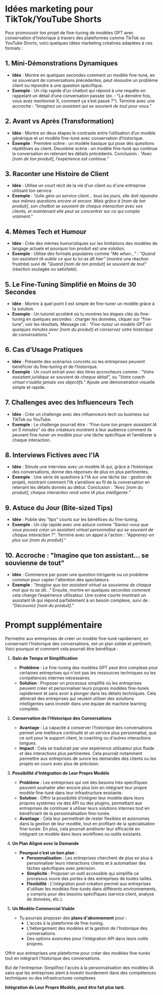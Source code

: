 
# Idées marketing pour TikTok/YouTube Shorts

Pour promouvoir ton projet de fine-tuning de modèles GPT avec conservation d’historique à travers des plateformes comme TikTok ou YouTube Shorts, voici quelques idées marketing créatives adaptées à ces formats :

## 1. Mini-Démonstrations Dynamiques
- **Idée** : Montre en quelques secondes comment un modèle fine-tuné, en se souvenant de conversations précédentes, peut résoudre un problème client ou répondre à une question spécifique.
- **Exemple** : Un clip rapide d’un chatbot qui répond à une requête en rappelant un détail d’une conversation passée (ex. : "La dernière fois, vous avez mentionné X, comment ça s’est passé ?"). Termine avec une accroche : *"Imaginez un assistant qui se souvient de tout pour vous."*

## 2. Avant vs Après (Transformation)
- **Idée** : Montre en deux étapes le contraste entre l’utilisation d’un modèle générique et un modèle fine-tuné avec conservation d’historique.
- **Exemple** : Première scène : un modèle basique qui pose des questions répétitives au client. Deuxième scène : un modèle fine-tuné qui continue la conversation en retenant les détails précédents. Conclusion : *"Avec [nom de ton produit], l’expérience est continue."*

## 3. Raconter une Histoire de Client
- **Idée** : Utilise un court récit de la vie d'un client ou d'une entreprise utilisant ton service.
- **Exemple** : *"Julie gère un service client… tous les jours, elle doit répondre aux mêmes questions encore et encore. Mais grâce à [nom de ton produit], son chatbot se souvient de chaque interaction avec ses clients, et maintenant elle peut se concentrer sur ce qui compte vraiment."* 

## 4. Mèmes Tech et Humour
- **Idée** : Crée des mèmes humoristiques sur les limitations des modèles de langage actuels et pourquoi ton produit est une solution.
- **Exemple** : Utilise des formats populaires comme *"Me when…"* : *"Quand ton assistant IA oublie ce que tu lui as dit hier"* (montre une réaction frustrée) suivi de *"Quand [nom de ton produit] se souvient de tout"* (réaction soulagée ou satisfaite).

## 5. Le Fine-Tuning Simplifié en Moins de 30 Secondes
- **Idée** : Montre à quel point il est simple de fine-tuner un modèle grâce à ta solution.
- **Exemple** : Un tutoriel accéléré où tu montres les étapes clés du fine-tuning en quelques secondes : charger les données, cliquer sur "fine-tune", voir les résultats. Message clé : *"Fine-tunez un modèle GPT en quelques minutes avec [nom du produit] et conservez votre historique de conversations."*

## 6. Cas d’Usage Pratiques
- **Idée** : Présente des scénarios concrets où les entreprises peuvent bénéficier du fine-tuning et de l’historique.
- **Exemple** : Un court extrait avec des titres accrocheurs comme : *"Votre assistant juridique se souvient de chaque détail",* ou *"Votre coach virtuel n’oublie jamais vos objectifs."* Ajoute une démonstration visuelle simple et rapide.

## 7. Challenges avec des Influenceurs Tech
- **Idée** : Crée un challenge avec des influenceurs tech ou business sur TikTok ou YouTube.
- **Exemple** : Le challenge pourrait être : *"Fine-tune ton propre assistant IA en 5 minutes"* où des créateurs montrent à leur audience comment ils peuvent fine-tuner un modèle pour une tâche spécifique et l’améliorer à chaque interaction.

## 8. Interviews Fictives avec l'IA
- **Idée** : Simule une interview avec un modèle IA qui, grâce à l’historique des conversations, donne des réponses de plus en plus pertinentes.
- **Exemple** : Une série de questions à l'IA sur une tâche (ex : gestion de projet), montrant comment l’IA s’améliore au fil de la conversation en retenant les détails donnés au début. Conclusion : *"Avec [nom du produit], chaque interaction rend votre IA plus intelligente."*

## 9. Astuce du Jour (Bite-sized Tips)
- **Idée** : Publie des *"tips"* courts sur les bénéfices du fine-tuning.
- **Exemple** : Un clip rapide avec une astuce comme *"Saviez-vous que vous pouvez créer un assistant virtuel personnalisé qui se souvient de chaque interaction ?"*. Termine avec un appel à l'action : *"Apprenez-en plus sur [nom du produit]."*

## 10. Accroche : "Imagine que ton assistant... se souvienne de tout"
- **Idée** : Commence par poser une question intrigante ou un problème commun pour capter l'attention des spectateurs.
- **Exemple** : *"Imagine que ton assistant virtuel se souvienne de chaque mot que tu as dit..."* Ensuite, montre en quelques secondes comment cela change l’expérience utilisateur. Une scène courte montrant un assistant IA qui répond parfaitement à un besoin complexe, suivi de : *"Découvrez [nom du produit]."*


# Prompt supplémentaire

Permettre aux entreprises de créer un modèle fine-tuné rapidement, en conservant l'historique des conversations, est un plan solide et pertinent. Voici pourquoi et comment cela pourrait être bénéfique :

1. **Gain de Temps et Simplification**
   - **Problème** : Le fine-tuning des modèles GPT peut être complexe pour certaines entreprises qui n'ont pas les ressources techniques ou les compétences internes nécessaires.
   - **Solution** : Proposer un processus simplifié où les entreprises peuvent créer et personnaliser leurs propres modèles fine-tunés rapidement et sans avoir à plonger dans les détails techniques. Cela attirerait des entreprises qui veulent utiliser des solutions intelligentes sans investir dans une équipe de machine learning complète.

2. **Conservation de l'Historique des Conversations**
   - **Avantage** : La capacité à conserver l’historique des conversations permet une meilleure continuité et un service plus personnalisé, que ce soit pour le support client, le coaching ou d'autres interactions longues.
   - **Impact** : Cela se traduirait par une expérience utilisateur plus fluide et des interactions plus pertinentes. Cela pourrait notamment permettre aux entreprises de suivre les demandes des clients ou les projets en cours avec plus de précision.

3. **Possibilité d'Intégration de Leur Propre Modèle**
   - **Problème** : Les entreprises qui ont des besoins très spécifiques peuvent souhaiter aller encore plus loin en intégrant leur propre modèle fine-tuné dans leur infrastructure existante.
   - **Solution** : Offrir la possibilité d’intégrer leur modèle dans leurs propres systèmes via des API ou des plugins, permettant aux entreprises de continuer à utiliser leurs solutions internes tout en bénéficiant de la personnalisation fine-tunée.
   - **Avantage** : Cela leur permettrait de rester flexibles et autonomes dans la gestion de leur modèle, tout en profitant de la spécialisation fine-tunée. En plus, cela pourrait améliorer leur efficacité en intégrant ce modèle dans leurs workflows ou outils existants.

4. **Un Plan Aligné avec la Demande**
   - **Pourquoi c’est un bon plan** :
      - **Personnalisation** : Les entreprises cherchent de plus en plus à personnaliser leurs interactions clients et à automatiser des tâches spécifiques avec précision.
      - **Simplicité** : Proposer un outil accessible qui simplifie ce processus ouvre des portes à des entreprises de toutes tailles.
      - **Flexibilité** : L'intégration post-création permet aux entreprises d'utiliser les modèles fine-tunés dans différents environnements, y compris pour des besoins spécifiques (service client, analyse de données, etc.).

5. **Un Modèle Commercial Viable**
   - Tu pourrais proposer des **plans d'abonnement** pour :
      - L'accès à la plateforme de fine-tuning.
      - L'hébergement des modèles et la gestion de l'historique des conversations.
      - Des options avancées pour l'intégration API dans leurs outils propres.

Offrir aux entreprises une plateforme pour créer des modèles fine-tunés tout en intégrant l'historique des conversations.

But de l'entreprise:
Simplifiez l'accès à la personnalisation des modèles IA sans que les entreprises aient à investir lourdement dans des compétences techniques ou des infrastructures complexes.

**Intégration de Leur Propre Modèle, peut être fait plus tard.**
